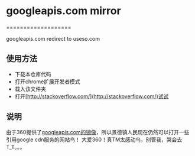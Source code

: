 # googleapis.com mirror
===================

googleapis.com redirect to useso.com <br />

## 使用方法

 * 下载本仓库代码
 * 打开chrome扩展开发者模式
 * 载入该文件夹
 * 打开[http://stackoverflow.com/](http://stackoverflow.com/)试试
 
## 说明

  由于360提供了[googleapis.com的镜像](http://libs.useso.com/)，所以景德镇人民现在仍然可以打开一些引用google cdn服务的网站鸟！
大爱360！真TM太感动鸟，别管我，哭会去T_T。。。 <br />



